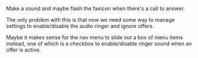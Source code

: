 Make a sound
and maybe flash the favicon
when there's a call to answer.

The only problem with this
is that now we need
some way to manage settings
to enable/disable the audio ringer
and ignore offers.

Maybe it makes sense
for the nav menu to slide out
a box of menu items instead,
one of which is a checkbox
to enable/disable ringer sound
when an offer is active.
